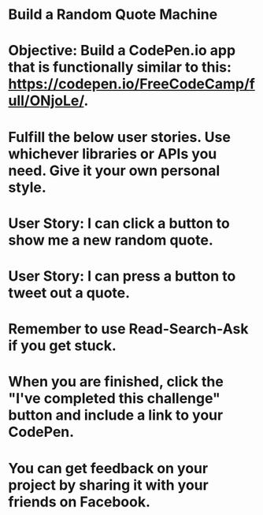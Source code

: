  # Build a Random Quote Machine 
 
 #   Objective: Build a CodePen.io app that is functionally similar to this: https://codepen.io/FreeCodeCamp/full/ONjoLe/.
    
 #	Fulfill the below user stories. Use whichever libraries or APIs you need. Give it your own personal style.
    
 #	User Story: I can click a button to show me a new random quote.
    
 #	User Story: I can press a button to tweet out a quote.
    
 #	Remember to use Read-Search-Ask if you get stuck.
    
 #	When you are finished, click the "I've completed this challenge" button and include a link to your CodePen. 
    
 #	You can get feedback on your project by sharing it with your friends on Facebook.